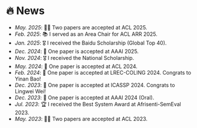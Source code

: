# 🔥 News
- *May. 2025*: 🎉🎉 Two papers are accepted at ACL 2025.
- *Feb. 2025*: 📚 I served as an Area Chair for ACL ARR 2025.
- *Jan. 2025*: 🎖 I received the Baidu Scholarship (Global Top 40).
- *Dec. 2024*: 🎉 One paper is accepted at AAAI 2025.
- *Nov. 2024*: 🎖 I received the National Scholarship.
- *May. 2024*: 🎉 One paper is accepted at ACL 2024.
- *Feb. 2024*: 🎉 One paper is accepted at LREC-COLING 2024. Congrats to Yinan Bao!
- *Dec. 2023*: 🎉 One paper is accepted at ICASSP 2024. Congrats to Lingwei Wei!
- *Dec. 2023*: 🎉 One paper is accepted at AAAI 2024 (Oral).
- *Jul. 2023*: 🏆 I received the Best System Award at Afrisenti-SemEval 2023.
- *May. 2023*: 🎉🎉 Two papers are accepted at ACL 2023.